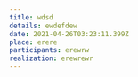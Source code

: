 ```yaml
---
title: wdsd
details: ewdefdew
date: 2021-04-26T03:23:11.399Z
place: erere
participants: erewrw
realization: erewrewr
---
```

